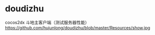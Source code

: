 # doudizhu
cocos2dx 斗地主客户端（测试服务器性能）
https://github.com/hujunlong/doudizhu/blob/master/Resources/show.jpg

